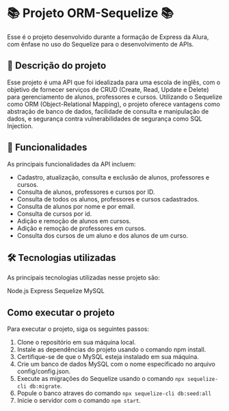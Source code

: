 <h1>📚 Projeto ORM-Sequelize  📚</h1>
Esse é o projeto desenvolvido durante a formação de Express da Alura, com ênfase no uso do Sequelize para o desenvolvimento de APIs.

<h2>📝 Descrição do projeto</h2>
Esse projeto é uma API que foi idealizada para uma escola de inglês, com o objetivo de fornecer serviços de CRUD (Create, Read, Update e Delete) para gerenciamento de alunos, professores e cursos. Utilizando o Sequelize como ORM (Object-Relational Mapping), o projeto oferece vantagens como abstração de banco de dados, facilidade de consulta e manipulação de dados, e segurança contra vulnerabilidades de segurança como SQL Injection.

<h2>🚀 Funcionalidades</h2>
As principais funcionalidades da API incluem:

* Cadastro, atualização, consulta e exclusão de alunos, professores e cursos.
* Consulta de alunos, professores e cursos por ID.
* Consulta de todos os alunos, professores e cursos cadastrados.
* Consulta de alunos por nome e por email.
* Consulta de cursos por id.
* Adição e remoção de alunos em cursos.
* Adição e remoção de professores em cursos.
* Consulta dos cursos de um aluno e dos alunos de um curso.


<h2>🛠️ Tecnologias utilizadas </h2>
As principais tecnologias utilizadas nesse projeto são:

Node.js
Express
Sequelize
MySQL

<h2>Como executar o projeto </h2>
Para executar o projeto, siga os seguintes passos:

1. Clone o repositório em sua máquina local.
2. Instale as dependências do projeto usando o comando npm install.
3. Certifique-se de que o MySQL esteja instalado em sua máquina.
4. Crie um banco de dados MySQL com o nome especificado no arquivo config/config.json.
5. Execute as migrações do Sequelize usando o comando `npx sequelize-cli db:migrate`.
6. Popule o banco atraves do comando `npx sequelize-cli db:seed:all`
6. Inicie o servidor com o comando `npm start`.
